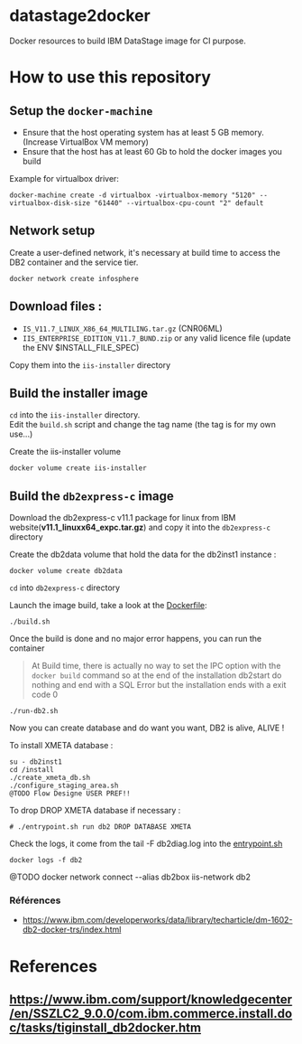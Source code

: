 # **datastage2docker**
Docker resources to build IBM DataStage image for CI purpose.

# How to use this repository
## Setup the `docker-machine`
- Ensure that the host operating system has at least 5 GB memory. (Increase VirtualBox VM memory)
- Ensure that the host has at least 60 Gb to hold the docker images you build

Example for virtualbox driver:

    docker-machine create -d virtualbox -virtualbox-memory "5120" --virtualbox-disk-size "61440" --virtualbox-cpu-count "2" default

## Network setup
Create a user-defined network, it's necessary at build time to access the DB2 container and the service tier.

    docker network create infosphere

## Download files :
- `IS_V11.7_LINUX_X86_64_MULTILING.tar.gz` (CNR06ML)
- `IIS_ENTERPRISE_EDITION_V11.7_BUND.zip` or any valid licence file (update the ENV $INSTALL_FILE_SPEC)

Copy them into the `iis-installer` directory

## Build the installer image
`cd` into the `iis-installer` directory.  
Edit the `build.sh` script and change the tag name (the tag is for my own use...)

Create the iis-installer volume

    docker volume create iis-installer

## Build the `db2express-c` image
Download the db2express-c v11.1 package for linux from IBM website(**v11.1_linuxx64_expc.tar.gz**) and copy it into the `db2express-c` directory

Create the db2data volume that hold the data for the db2inst1 instance :

    docker volume create db2data

`cd` into `db2express-c` directory

Launch the image build, take a look at the [Dockerfile](./db2express-c/Dockerfile):

    ./build.sh 

Once the build is done and no major error happens, you can run the container

>At Build time, there is actually no way to set the IPC option with the `docker build` command so at the end of the installation db2start do nothing and end with a SQL Error but the installation ends with a exit code 0

    ./run-db2.sh

Now you can create database and do want you want, DB2 is alive, ALIVE !

To install XMETA database :

    su - db2inst1
    cd /install
    ./create_xmeta_db.sh
    ./configure_staging_area.sh
    @TODO Flow Designe USER PREF!!

To drop DROP XMETA database if necessary :

    # ./entrypoint.sh run db2 DROP DATABASE XMETA

Check the logs, it come from the tail -F db2diag.log into the [entrypoint.sh](./db2express-c/entrypoint.sh)

    docker logs -f db2


@TODO docker network connect --alias db2box iis-network db2

### Références
- https://www.ibm.com/developerworks/data/library/techarticle/dm-1602-db2-docker-trs/index.html
# References
## https://www.ibm.com/support/knowledgecenter/en/SSZLC2_9.0.0/com.ibm.commerce.install.doc/tasks/tiginstall_db2docker.htm
## 